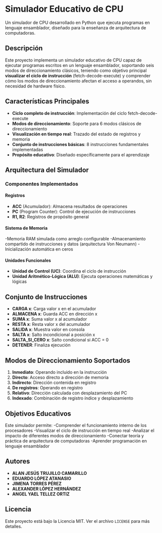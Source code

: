 # Simulador Educativo de CPU
Un simulador de CPU desarrollado en Python que ejecuta programas en lenguaje ensamblador, diseñado para la enseñanza de arquitectura de computadoras.

## Descripción
Este proyecto implementa un simulador educativo de CPU capaz de ejecutar programas escritos en un lenguaje ensamblador, soportando seis modos de direccionamiento clásicos, teniendo como objetivo principal **visualizar el ciclo de instrucción** (fetch-decode-execute) y comprender cómo los modos de direccionamiento afectan el acceso a operandos, sin necesidad de hardware físico.

## Características Principales

- **Ciclo completo de instrucción**: Implementación del ciclo fetch-decode-execute
- **Modos de direccionamiento**: Soporte para 6 modos clásicos de direccionamiento
- **Visualización en tiempo real**: Trazado del estado de registros y memoria
- **Conjunto de instrucciones básicas**: 8 instrucciones fundamentales implementadas
- **Propósito educativo**: Diseñado específicamente para el aprendizaje

## Arquitectura del Simulador

### Componentes Implementados

#### Registros
- **ACC** (Acumulador): Almacena resultados de operaciones
- **PC** (Program Counter): Control de ejecución de instrucciones
- **R1, R2**: Registros de propósito general

#### Sistema de Memoria
-Memoria RAM simulada como arreglo configurable
-Almacenamiento compartido de instrucciones y datos (arquitectura Von Neumann)
-Inicialización automática en ceros

#### Unidades Funcionales
- **Unidad de Control (UC)**: Coordina el ciclo de instrucción
- **Unidad Aritmético-Lógica (ALU)**: Ejecuta operaciones matemáticas y lógicas

## Conjunto de Instrucciones
- **CARGA x**: Carga valor x en el acumulador 
- **ALMACENA x**: Guarda ACC en dirección x
- **SUMA x**: Suma valor x al acumulador 
- **RESTA x**: Resta valor x del acumulador 
- **SALIDA x**: Muestra valor en consola 
- **SALTA x**: Salto incondicional a posición x 
- **SALTA_SI_CERO x**: Salto condicional si ACC = 0 
- **DETENER**: Finaliza ejecución

## Modos de Direccionamiento Soportados

1. **Inmediato**: Operando incluido en la instrucción
2. **Directo**: Acceso directo a dirección de memoria
3. **Indirecto**: Dirección contenida en registro
4. **De registros**: Operando en registro
5. **Relativo**: Dirección calculada con desplazamiento del PC
6. **Indexado**: Combinación de registro índice y desplazamiento

## Objetivos Educativos
Este simulador permite:
-Comprender el funcionamiento interno de los procesadores
-Visualizar el ciclo de instrucción en tiempo real
-Analizar el impacto de diferentes modos de direccionamiento
-Conectar teoría y práctica de arquitectura de computadoras
-Aprender programación en lenguaje ensamblador

## Autores
- **ALAN  JESÚS  TRUJILLO  CAMARILLO**
- **EDUARDO  LÓPEZ  ATANASIO**
- **JIMENA  TORRES  PÉREZ**
- **ALEXANDER  LÓPEZ  HERNÁNDEZ**
- **ANGEL  YAEL  TELLEZ  ORTIZ**
## Licencia
Este proyecto está bajo la Licencia MIT. Ver el archivo `LICENSE` para más detalles.